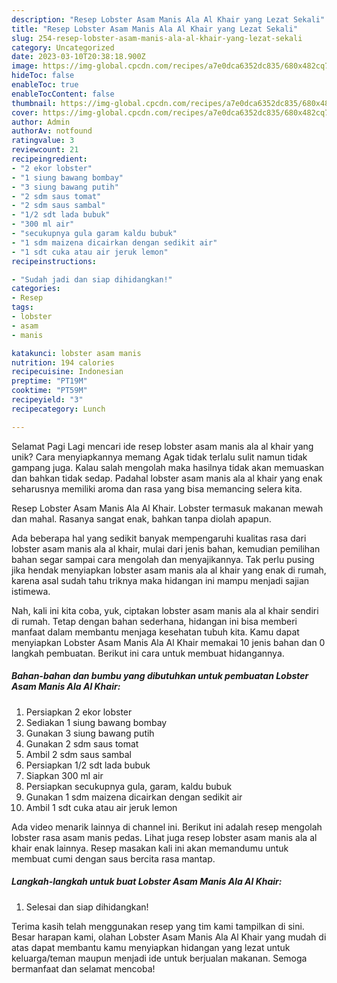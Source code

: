 ```yaml
---
description: "Resep Lobster Asam Manis Ala Al Khair yang Lezat Sekali"
title: "Resep Lobster Asam Manis Ala Al Khair yang Lezat Sekali"
slug: 254-resep-lobster-asam-manis-ala-al-khair-yang-lezat-sekali
category: Uncategorized
date: 2023-03-10T20:38:18.900Z
image: https://img-global.cpcdn.com/recipes/a7e0dca6352dc835/680x482cq70/lobster-asam-manis-ala-al-khair-foto-resep-utama.jpg
hideToc: false
enableToc: true
enableTocContent: false
thumbnail: https://img-global.cpcdn.com/recipes/a7e0dca6352dc835/680x482cq70/lobster-asam-manis-ala-al-khair-foto-resep-utama.jpg
cover: https://img-global.cpcdn.com/recipes/a7e0dca6352dc835/680x482cq70/lobster-asam-manis-ala-al-khair-foto-resep-utama.jpg
author: Admin
authorAv: notfound
ratingvalue: 3
reviewcount: 21
recipeingredient:
- "2 ekor lobster"
- "1 siung bawang bombay"
- "3 siung bawang putih"
- "2 sdm saus tomat"
- "2 sdm saus sambal"
- "1/2 sdt lada bubuk"
- "300 ml air"
- "secukupnya gula garam kaldu bubuk"
- "1 sdm maizena dicairkan dengan sedikit air"
- "1 sdt cuka atau air jeruk lemon"
recipeinstructions:

- "Sudah jadi dan siap dihidangkan!"
categories:
- Resep
tags:
- lobster
- asam
- manis

katakunci: lobster asam manis 
nutrition: 194 calories
recipecuisine: Indonesian
preptime: "PT19M"
cooktime: "PT59M"
recipeyield: "3"
recipecategory: Lunch

---
```



Selamat Pagi Lagi mencari ide resep lobster asam manis ala al khair yang unik? Cara menyiapkannya memang Agak tidak terlalu sulit namun tidak gampang juga. Kalau salah mengolah maka hasilnya tidak akan memuaskan dan bahkan tidak sedap. Padahal lobster asam manis ala al khair yang enak seharusnya memiliki aroma dan rasa yang bisa memancing selera kita.


Resep Lobster Asam Manis Ala Al Khair. Lobster termasuk makanan mewah dan mahal. Rasanya sangat enak, bahkan tanpa diolah apapun.

Ada beberapa hal yang sedikit banyak mempengaruhi kualitas rasa dari lobster asam manis ala al khair, mulai dari jenis bahan, kemudian pemilihan bahan segar sampai cara mengolah dan menyajikannya. Tak perlu pusing jika hendak menyiapkan lobster asam manis ala al khair yang enak di rumah, karena asal sudah tahu triknya maka hidangan ini mampu menjadi sajian istimewa.


Nah, kali ini kita coba, yuk, ciptakan lobster asam manis ala al khair sendiri di rumah. Tetap dengan bahan sederhana, hidangan ini bisa memberi manfaat dalam membantu menjaga kesehatan tubuh kita. Kamu dapat menyiapkan Lobster Asam Manis Ala Al Khair memakai 10 jenis bahan dan 0 langkah pembuatan. Berikut ini cara untuk membuat hidangannya.

<!--inarticleads1-->

##### Bahan-bahan dan bumbu yang dibutuhkan untuk pembuatan Lobster Asam Manis Ala Al Khair:

1. Persiapkan 2 ekor lobster
1. Sediakan 1 siung bawang bombay
1. Gunakan 3 siung bawang putih
1. Gunakan 2 sdm saus tomat
1. Ambil 2 sdm saus sambal
1. Persiapkan 1/2 sdt lada bubuk
1. Siapkan 300 ml air
1. Persiapkan secukupnya gula, garam, kaldu bubuk
1. Gunakan 1 sdm maizena dicairkan dengan sedikit air
1. Ambil 1 sdt cuka atau air jeruk lemon


Ada video menarik lainnya di channel ini. Berikut ini adalah resep mengolah lobster rasa asam manis pedas. Lihat juga resep lobster asam manis ala al khair enak lainnya. Resep masakan kali ini akan memandumu untuk membuat cumi dengan saus bercita rasa mantap. 

<!--inarticleads2-->

##### Langkah-langkah untuk buat Lobster Asam Manis Ala Al Khair:


1. Selesai dan siap dihidangkan!



Terima kasih telah menggunakan resep yang tim kami tampilkan di sini. Besar harapan kami, olahan Lobster Asam Manis Ala Al Khair yang mudah di atas dapat membantu kamu menyiapkan hidangan yang lezat untuk keluarga/teman maupun menjadi ide untuk berjualan makanan. Semoga bermanfaat dan selamat mencoba!
